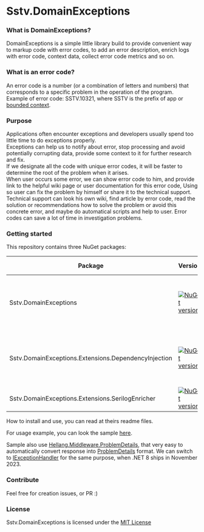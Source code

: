 Sstv.DomainExceptions
========

### What is DomainExceptions?

DomainExceptions is a simple little library build to provide convenient way to markup code with error codes,
to add an error description, enrich logs with error code, context data, collect error code metrics and so on.

### What is an error code?

An error code is a number (or a combination of letters and numbers) that corresponds to a specific problem in the operation of the program.  
Example of error code: SSTV.10321, where SSTV is the prefix of app or [bounded context](https://martinfowler.com/bliki/BoundedContext.html).
### Purpose

Applications often encounter exceptions and developers usually spend too little time to do exceptions properly.  
Exceptions can help us to notify about error, stop processing and avoid potentially corrupting data, provide some context to it for further research and fix.  
If we designate all the code with unique error codes, it will be faster to determine the root of the problem when it arises.  
When user occurs some error, we can show error code to him, and provide link to the helpful wiki page or user documentation for this error code, Using so user can fix the problem by himself or share it to the technical support.  
Technical support can look his own wiki, find article by error code, read the solution or recommendations how to solve the problem or avoid this concrete error, and maybe do automatical scripts and help to user. Error codes can save a lot of time in investigation problems.  

### Getting started

This repository contains three NuGet packages:

| Package                                               | Version | Description                                                                | Readme links                                                               |
|-------------------------------------------------------|---------|----------------------------------------------------------------------------|----------------------------------------------------------------------------|
| Sstv.DomainExceptions                                 | [![NuGet version](https://img.shields.io/nuget/v/Sstv.DomainExceptions.svg?style=flat-square)](https://www.nuget.org/packages/Sstv.DomainException)   | Core lib with no dependencies, that can be referenced in your domain layer | [readme](./Sstv.DomainExceptions/README.md)                                |
| Sstv.DomainExceptions.Extensions.DependencyInjection  | [![NuGet version](https://img.shields.io/nuget/v/Sstv.DomainExceptions.Extensions.DependencyInjection.svg?style=flat-square)](https://www.nuget.org/packages/Sstv.DomainExceptions.Extensions.DependencyInjection)   | Dependency injection integration lib, for configuring at composition root  | [readme](./Sstv.DomainExceptions.Extensions.DependencyInjection/README.md) |
| Sstv.DomainExceptions.Extensions.SerilogEnricher      | [![NuGet version](https://img.shields.io/nuget/v/Sstv.DomainExceptions.Extensions.SerilogEnricher.svg?style=flat-square)](https://www.nuget.org/packages/Sstv.DomainExceptions.Extensions.SerilogEnricher)   | Serilog integration lib                                                    | [readme](./Sstv.DomainExceptions.Extensions.SerilogEnricher/README.md)     |

How to install and use, you can read at theirs readme files.

For usage example, you can look the sample [here](./Sstv.Host).

Sample also use [Hellang.Middleware.ProblemDetails](https://www.nuget.org/packages/Hellang.Middleware.ProblemDetails/),
that very easy to automatically convert response into [ProblemDetails](https://datatracker.ietf.org/doc/html/rfc7807) format.
We can switch to [IExceptionHandler](https://devblogs.microsoft.com/dotnet/asp-net-core-updates-in-dotnet-8-preview-5/#iexceptionhandler) for the same purpose,
when .NET 8 ships in November 2023.

### Contribute

Feel free for creation issues, or PR :)

### License

Sstv.DomainExceptions is licensed under the [MIT License](./License.md) 

